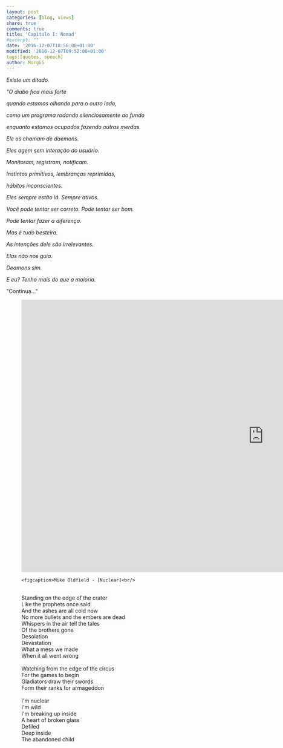 ```yaml
---
layout: post
categories: [blog, views]
share: true
comments: true
title: 'Capítulo I: Nomad'
#excerpt: ""
date: '2016-12-07T18:50:00+01:00'
modified: '2016-12-07T09:52:00+01:00'
tags:[quotes, speech]
author: Morgu5
---
```

<i>Existe um ditado.</i>

<i>"O diabo fica mais forte</i>

<i>quando estamos olhando
para o outro lado,</i>

<i>como um programa rodando
silenciosamente ao fundo</i>

<i>enquanto estamos ocupados
fazendo outras merdas.</i>

<i>Ele os chamam de daemons.</i>

<i>Eles agem
sem interação do usuário.</i>

<i>Monitoram, registram,
notificam.</i>

<i>Instintos primitivos,
lembranças reprimidas,</i>

<i>hábitos inconscientes.</i>

<i>Eles sempre estão lá.
Sempre ativos.</i>

<i>Você pode tentar ser correto.
Pode tentar ser bom.</i>

<i>Pode tentar fazer
a diferença.</i>

<i>Mas é tudo besteira.</i>

<i>As intenções dele
são irrelevantes.</i>

<i>Elas não nos guia.</i>

<i>Deamons sim.</i>

<i>E eu?
Tenho mais do que a maioria.</i>

<div class="central-quote">"Continua..."</div>

 <div class="text-divider"></div>
<figure>   
    <iframe width="1280" height="720" src="https://www.youtube.com/embed/7XmDYJBZZdc" frameborder="0" allowfullscreen></iframe>
    
    <figcaption>Mike Oldfield - [Nuclear]<br/>
<br/>
    Standing on the edge of the crater<br/>
    Like the prophets once said<br/>
    And the ashes are all cold now<br/>
    No more bullets and the embers are dead<br/>
    Whispers in the air tell the tales<br/>
    Of the brothers gone<br/>
    Desolation<br/>
    Devastation<br/>
    What a mess we made<br/>
    When it all went wrong<br/>
<br/>
    Watching from the edge of the circus<br/>
    For the games to begin<br/>
    Gladiators draw their swords<br/>
    Form their ranks for armageddon<br/>
<br/>
    I'm nuclear<br/>
    I'm wild<br/>
    I'm breaking up inside<br/>
    A heart of broken glass<br/>
    Defiled<br/>
    Deep inside<br/>
    The abandoned child</figcaption>
    </figure>

